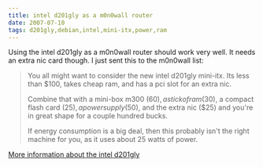 ```yaml
---
title: intel d201gly as a m0n0wall router
date: 2007-07-10
tags: d201gly,debian,intel,mini-itx,power,ram
---
```

Using the intel d201gly as a m0n0wall router should work very well. It needs an extra nic card though. I just sent this to the m0n0wall list:

<blockquote>You all might want to consider the new intel d201gly mini-itx. Its less than $100, takes cheap ram, and has a pci slot for an extra nic.

Combine that with a mini-box m300 ($60), a stick of ram ($30), a compact flash card ($25), a power supply ($50), and the extra nic ($25) and you're in great shape for a couple hundred bucks.

If energy consumption is a big deal, then this probably isn't the right machine for you, as it uses about 25 watts of power. </blockquote>

<a href="http://www.docunext.com/2007/06/intels-little-valley-mini-itx-board.html">More information about the intel d201gly</a>

